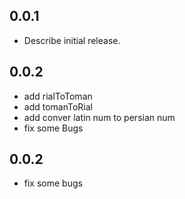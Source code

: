 ## 0.0.1

* Describe initial release.

## 0.0.2 

* add rialToToman
* add tomanToRial
* add conver latin num to persian num
* fix some Bugs

## 0.0.2 

* fix some bugs 


